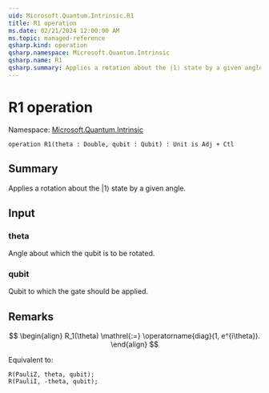 ```yaml
---
uid: Microsoft.Quantum.Intrinsic.R1
title: R1 operation
ms.date: 02/21/2024 12:00:00 AM
ms.topic: managed-reference
qsharp.kind: operation
qsharp.namespace: Microsoft.Quantum.Intrinsic
qsharp.name: R1
qsharp.summary: Applies a rotation about the |1⟩ state by a given angle.
---
```


# R1 operation

Namespace: [Microsoft.Quantum.Intrinsic](xref:Microsoft.Quantum.Intrinsic)

```qsharp
operation R1(theta : Double, qubit : Qubit) : Unit is Adj + Ctl
```

## Summary
Applies a rotation about the |1⟩ state by a given angle.

## Input
### theta
Angle about which the qubit is to be rotated.
### qubit
Qubit to which the gate should be applied.

## Remarks
$$
\begin{align}
    R_1(\theta) \mathrel{:=}
    \operatorname{diag}(1, e^{i\theta}).
\end{align}
$$

Equivalent to:
```qsharp
R(PauliZ, theta, qubit);
R(PauliI, -theta, qubit);
```
